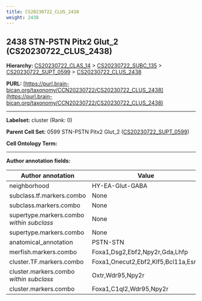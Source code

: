 ```yaml
---
title: CS20230722_CLUS_2438
weight: 2438
---
```

## 2438 STN-PSTN Pitx2 Glut_2 (CS20230722_CLUS_2438)
<b>Hierarchy: </b>
[CS20230722_CLAS_14](../CS20230722_CLAS_14) >
[CS20230722_SUBC_135](../CS20230722_SUBC_135) >
[CS20230722_SUPT_0599](../CS20230722_SUPT_0599) >
[CS20230722_CLUS_2438](../CS20230722_CLUS_2438)

**PURL:** [https://purl.brain-bican.org/taxonomy/CCN20230722/CS20230722_CLUS_2438](https://purl.brain-bican.org/taxonomy/CCN20230722/CS20230722_CLUS_2438)

---


**Labelset:** cluster (Rank: 0)

**Parent Cell Set:** 0599 STN-PSTN Pitx2 Glut_2 ([CS20230722_SUPT_0599](../CS20230722_SUPT_0599))



**Cell Ontology Term:** 

[MARKER GENES.]: #


---

[TRANSFERRED ANNOTATIONS.]: #


[AUTHOR ANNOTATION FIELDS.]: #


**Author annotation fields:**

| Author annotation | Value |
|-------------------|-------|
|neighborhood|HY-EA-Glut-GABA|
|subclass.tf.markers.combo|None|
|subclass.markers.combo|None|
|supertype.markers.combo _within subclass_|None|
|supertype.markers.combo|None|
|anatomical_annotation|PSTN-STN|
|merfish.markers.combo|Foxa1,Dsg2,Ebf2,Npy2r,Gda,Lhfp|
|cluster.TF.markers.combo|Foxa1,Onecut2,Ebf2,Klf5,Bcl11a,Esr1|
|cluster.markers.combo _within subclass_|Oxtr,Wdr95,Npy2r|
|cluster.markers.combo|Foxa1,C1ql2,Wdr95,Npy2r|
